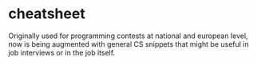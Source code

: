 cheatsheet
==========

Originally used for programming contests at national and european level, now is being augmented with general CS snippets that might be useful in job interviews or in the job itself.
